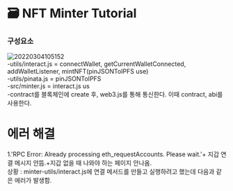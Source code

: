 # 🗃 NFT Minter Tutorial<br>

### 구성요소<br>
![20220304105152](https://user-images.githubusercontent.com/96465753/156683966-677af707-c024-47b5-a327-7bf92dd29041.png)<br>
-utils/interact.js = connectWallet, getCurrentWalletConnected, addWalletListener, mintNFT(pinJSONToIPFS use)<br>
-utils/pinata.js = pinJSONToIPFS<br>
-src/minter.js = interact.js us<br>
-contract를 블록체인에 create 후, web3.js를 통해 통신한다. 이때 contract, abi를 사용한다.<br>

# 에러 해결<br>
1.'RPC Error: Already processing eth_requestAccounts. Please wait.'+ 지갑 연결 메시지 안뜸.+지갑 없을 때 나와야 하는 페이지 안나옴.<br>
상황 : minter-utils/interact.js에 연결 메서드를 만들고 실행하려고 했는데 다음과 같은 에러가 발생함.<br>



